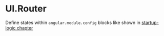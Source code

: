 # UI.Router

Define states within `angular.module.config` blocks like shown in [startup-logic chapter](startup-logic.md#configurationrouting)
